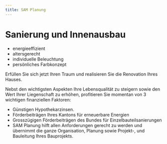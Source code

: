 ```yaml
---
title: SAM Planung
---
```


# Sanierung und Innenausbau

* energieeffizient
* altersgerecht
* individuelle Beleuchtung
* persönliches Farbkonzept

Erfüllen Sie sich jetzt Ihren Traum und realisieren Sie die Renovation Ihres Hauses.

Nebst den wichtigsten Aspekten Ihre Lebensqualität zu steigern sowie den Wert Ihrer Liegenschaft zu erhöhen, profitieren Sie momentan von 3 wichtigen finanziellen Faktoren:

* Günstigen Hypothekarzinsen.
* Förderbeiträgen Ihres Kantons für erneuerbare Energien
* Grosszügigen Förderbeiträgen des Bundes für Einzelbauteilsanierungen
* SAM Planung hilft allen Anforderungen gerecht zu werden und übernimmt die ganze Organisation, Planung sowie Projekt-, und Bauleitung Ihres Bauprojekts.
